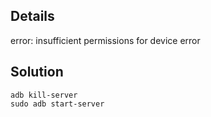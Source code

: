 ## Details
error: insufficient permissions for device error

## Solution

```
adb kill-server
sudo adb start-server

```

